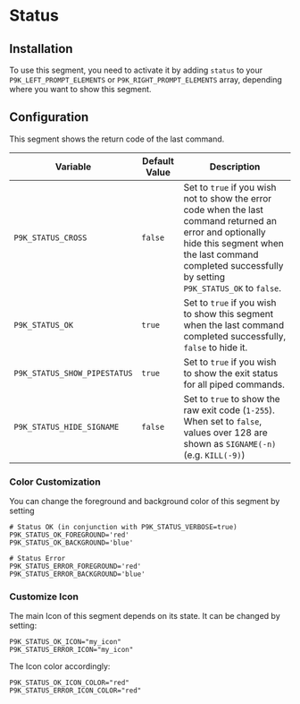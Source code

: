 # Status

## Installation

To use this segment, you need to activate it by adding `status` to your
`P9K_LEFT_PROMPT_ELEMENTS` or `P9K_RIGHT_PROMPT_ELEMENTS` array, depending
where you want to show this segment.

## Configuration

This segment shows the return code of the last command.

| Variable | Default Value | Description |
|----------|---------------|-------------|
|`P9K_STATUS_CROSS`|`false`|Set to `true` if you wish not to show the error code when the last command returned an error and optionally hide this segment when the last command completed successfully by setting `P9K_STATUS_OK` to `false`.|
|`P9K_STATUS_OK`|`true`|Set to `true` if you wish to show this segment when the last command completed successfully, `false` to hide it.|
|`P9K_STATUS_SHOW_PIPESTATUS`|`true`|Set to `true` if you wish to show the exit status for all piped commands.|
|`P9K_STATUS_HIDE_SIGNAME`|`false`|Set to `true` to show the raw exit code (`1-255`).  When set to `false`, values over 128 are shown as `SIGNAME(-n)` (e.g. `KILL(-9)`)|

### Color Customization

You can change the foreground and background color of this segment by setting
```
# Status OK (in conjunction with P9K_STATUS_VERBOSE=true)
P9K_STATUS_OK_FOREGROUND='red'
P9K_STATUS_OK_BACKGROUND='blue'

# Status Error
P9K_STATUS_ERROR_FOREGROUND='red'
P9K_STATUS_ERROR_BACKGROUND='blue'
```

### Customize Icon

The main Icon of this segment depends on its state.
It can be changed by setting:
```
P9K_STATUS_OK_ICON="my_icon"
P9K_STATUS_ERROR_ICON="my_icon"
```

The Icon color accordingly:
```
P9K_STATUS_OK_ICON_COLOR="red"
P9K_STATUS_ERROR_ICON_COLOR="red"
```